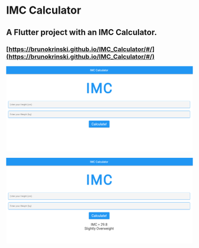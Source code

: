 # IMC Calculator

## A Flutter project with an IMC Calculator.

### [https://brunokrinski.github.io/IMC_Calculator/#/](https://brunokrinski.github.io/IMC_Calculator/#/)

![example1](images/1.png)

![example2](images/2.png)